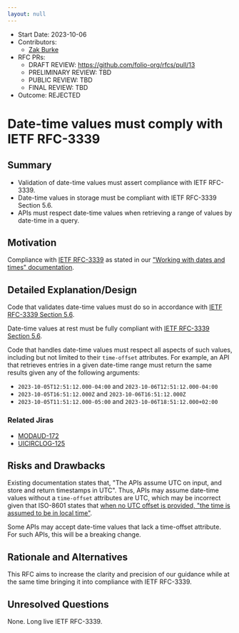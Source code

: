```yaml
---
layout: null
---
```


- Start Date: 2023-10-06
- Contributors:
  - [Zak Burke](zburke@ebsco.com)
- RFC PRs:
  - DRAFT REVIEW: https://github.com/folio-org/rfcs/pull/13
  - PRELIMINARY REVIEW: TBD
  - PUBLIC REVIEW: TBD
  - FINAL REVIEW: TBD
- Outcome: REJECTED

# Date-time values must comply with IETF RFC-3339

## Summary

* Validation of date-time values must assert compliance with IETF RFC-3339.
* Date-time values in storage must be compliant with IETF RFC-3339 Section 5.6.
* APIs must respect date-time values when retrieving a range of values by date-time in a query.

## Motivation

Compliance with [IETF RFC-3339](https://www.rfc-editor.org/rfc/rfc3339.html) as stated in our ["Working with dates and times" documentation](https://dev.folio.org/guides/dates-and-times/).

## Detailed Explanation/Design

Code that validates date-time values must do so in accordance with [IETF RFC-3339 Section 5.6](https://www.rfc-editor.org/rfc/rfc3339.html#section-5.6).

Date-time values at rest must be fully compliant with [IETF RFC-3339 Section 5.6](https://www.rfc-editor.org/rfc/rfc3339.html#section-5.6).

Code that handles date-time values must respect all aspects of such values, including but not limited to their `time-offset` attributes. For example, an API that retrieves entries in a given date-time range must return the same results given any of the following arguments:

* `2023-10-05T12:51:12.000-04:00` and `2023-10-06T12:51:12.000-04:00`
* `2023-10-05T16:51:12.000Z` and `2023-10-06T16:51:12.000Z`
* `2023-10-05T11:51:12.000-05:00` and `2023-10-06T18:51:12.000+02:00`

### Related Jiras

* [MODAUD-172](https://issues.folio.org/browse/MODAUD-172)
* [UICIRCLOG-125](https://issues.folio.org/browse/UICIRCLOG-125)

## Risks and Drawbacks

Existing documentation states that, "The APIs assume UTC on input, and store and return timestamps in UTC". Thus, APIs may assume date-time values without a `time-offset` attributes are UTC, which may be incorrect given that ISO-8601 states that [when no UTC offset is provided, "the time is assumed to be in local time"](https://en.wikipedia.org/wiki/ISO_8601#Local_time_(unqualified)).

Some APIs may accept date-time values that lack a time-offset attribute. For such APIs, this will be a breaking change.

## Rationale and Alternatives

This RFC aims to increase the clarity and precision of our guidance while at the same time bringing it into compliance with IETF RFC-3339.

## Unresolved Questions

None. Long live IETF RFC-3339.

